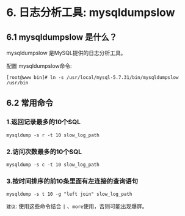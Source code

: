 # 6. 日志分析工具: mysqldumpslow

## 6.1 mysqldumpslow 是什么？
mysqldumpslow 是MySQL提供的日志分析工具。

配置 mysqldumpslow命令:

```mysql
[root@www bin]# ln -s /usr/local/mysql-5.7.31/bin/mysqldumpslow /usr/bin
```

## 6.2 常用命令

### 1.返回记录最多的10个SQL
```mysql
mysqldump -s r -t 10 slow_log_path
```

### 2.访问次数最多的10个SQL
```mysql
mysqldump -s c -t 10 slow_log_path
```

### 3.按时间排序的前10条里面有左连接的查询语句
```mysql
mysqldump -s t 10 -g "left join" slow_log_path
```

`建议`: 使用这些命令结合 `|` 、`more`使用，否则可能出现爆屏。
